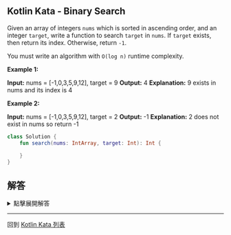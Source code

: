 ## Kotlin Kata - Binary Search

Given an array of integers `nums` which is sorted in ascending order, and an integer `target`, write a function to search `target` in `nums`. If `target` exists, then return its index. Otherwise, return `-1`.

You must write an algorithm with `O(log n)` runtime complexity.

**Example 1:**

**Input:** nums = [-1,0,3,5,9,12], target = 9
**Output:** 4
**Explanation:** 9 exists in nums and its index is 4

**Example 2:**

**Input:** nums = [-1,0,3,5,9,12], target = 2
**Output:** -1
**Explanation:** 2 does not exist in nums so return -1


```kotlin
class Solution {
    fun search(nums: IntArray, target: Int): Int {
        
    }
}
```

## 解答

<details>
  <summary>點擊展開解答</summary>

`nums` 已經排序過

利用 Binary Search 的邏輯

我們可以每次去除一半的選項

讓時間複雜度限制在 `O(log n)`

實作的部分

我們可以用一個 while 迴圈搜尋

```kotlin
class Solution {
    fun search(nums: IntArray, target: Int): Int {
        var left = 0
        var right = nums.size - 1
        while (left <= right) {
            val pivot = left + (right - left) / 2
            when {
                nums[pivot] == target -> return pivot
                nums[pivot] > target -> right = pivot - 1
                nums[pivot] < target -> left = pivot + 1
            }
        }
        return -1
    }
}
```
</details>

------

回到 [Kotlin Kata 列表](index.md)
